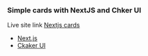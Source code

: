 ### Simple cards with NextJS and Chker UI

Live site link [Nextjs cards](https://nextjs-cards-task.netlify.app) 

* [Next.js](https://nextjs.org/) 
* [Ckaker UI](https://chakra-ui.com/) 
